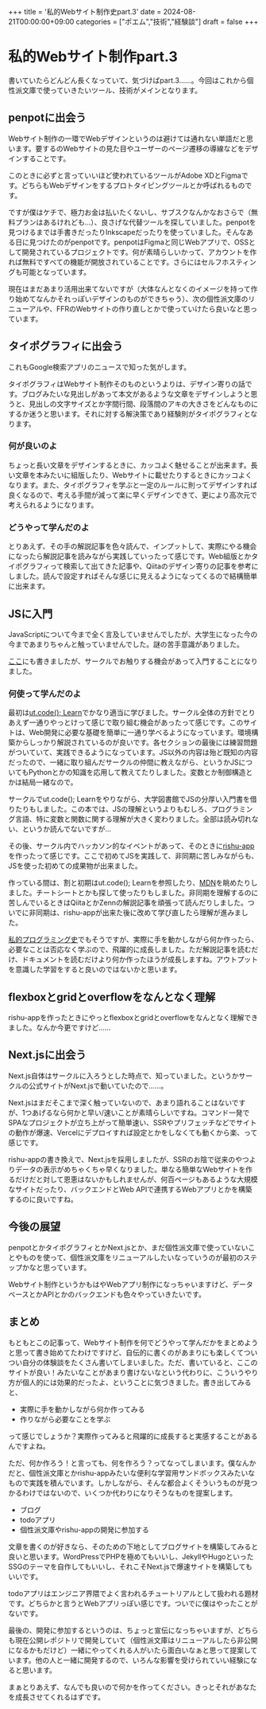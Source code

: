 
+++
title = '私的Webサイト制作史part.3'
date = 2024-08-21T00:00:00+09:00
categories = ["ポエム","技術","経験談"]
draft = false
+++

# 私的Webサイト制作part.3

書いていたらどんどん長くなっていて、気づけばpart.3……。今回はこれから個性派文庫で使っていきたいツール、技術がメインとなります。

## penpotに出会う

Webサイト制作の一環でWebデザインというのは避けては通れない単語だと思います。要するのWebサイトの見た目やユーザーのページ遷移の導線などをデザインすることです。

このときに必ずと言っていいほど使われているツールがAdobe XDとFigmaです。どちらもWebデザインをするプロトタイピングツールとか呼ばれるものです。

ですが僕はケチで、極力お金は払いたくないし、サブスクなんかなおさらで（無料プランはあるけれども…）、良さげな代替ツールを探していました。penpotを見つけるまでは手書きだったりInkscapeだったりを使っていました。そんなある日に見つけたのがpenpotです。penpotはFigmaと同じWebアプリで、OSSとして開発されているプロジェクトです。何が素晴らしいかって、アカウントを作れば無料ですべての機能が開放されていることです。さらにはセルフホスティングも可能となっています。

現在はまだあまり活用出来てないですが（大体なんとなくのイメージを持って作り始めてなんかそれっぽいデザインのものができちゃう）、次の個性派文庫のリニューアルや、FFRのWebサイトの作り直しとかで使っていけたら良いなと思っています。

## タイポグラフィに出会う

これもGoogle検索アプリのニュースで知った気がします。

タイポグラフィはWebサイト制作そのものというよりは、デザイン寄りの話です。ブログみたいな見出しがあって本文があるような文章をデザインしようと思うと、見出しの文字サイズとか字間行間、段落間のアキの大きさをどんなものにするか迷うと思います。それに対する解決策であり経験則がタイポグラフィとなります。

### 何が良いのよ

ちょっと長い文章をデザインするときに、カッコよく魅せることが出来ます。長い文章を本みたいに組版したり、Webサイトに載せたりするときにカッコよくなります。また、タイポグラフィを学ぶと一定のルールに則ってデザインすれば良くなるので、考える手間が減って楽に早くデザインできて、更により高次元で考えられるようになります。

### どうやって学んだのよ

とりあえず、その手の解説記事を色々読んで、インプットして、実際にやる機会になったら解説記事を読みながら実践していったって感じです。Web組版とかタイポグラフィって検索して出てきた記事や、Qiitaのデザイン寄りの記事を参考にしました。読んで設定すればそんな感じに見えるようになってくるので結構簡単に出来ます。

## JSに入門

JavaScriptについて今まで全く言及していませんでしたが、大学生になった今の今まであまりちゃんと触っていませんでした。謎の苦手意識がありました。

[ここ](/p/私的プログラミング史/#ついにjavascriptに入門)にも書きましたが、サークルでお触りする機会があって入門することになりました。

### 何使って学んだのよ

最初は[ut.code(); Learn](https://learn.utcode.net)でかなり適当に学びました。サークル全体の方針でとりあえず一通りやっとけって感じで取り組む機会があったって感じです。このサイトは、Web開発に必要な基礎を簡単に一通り学べるようになっています。環境構築からしっかり解説されているのが良いです。各セクションの最後には練習問題がついていて、実践できるようになっています。JS以外の内容は殆ど既知の内容だったので、一緒に取り組んだサークルの仲間に教えながら、というかJSについてもPythonとかの知識を応用して教えてたりしました。変数とか制御構造とかは結局一緒なので。

サークルでut.code(); Learnをやりながら、大学図書館でJSの分厚い入門書を借りたりもしました。この本では、JSの理解というよりもむしろ、プログラミング言語、特に変数と関数に関する理解が大きく変わりました。全部は読み切れない、というか読んでないですが…

その後、サークル内でハッカソン的なイベントがあって、そのときに[rishu-app](https://toyama170402.github.io/rishu-app/)を作ったって感じです。ここで初めてJSを実践して、非同期に苦しみながらも、JSを使った初めての成果物が出来ました。

作っている間は、割と初期はut.code(); Learnを参照したり、[MDN](https://developer.mozilla.org)を眺めたりしました。チートシートとかも探して使ったりもしました。非同期を理解するのに苦しんでいるときはQiitaとかZennの解説記事を頑張って読んだりしました。ついでに非同期は、rishu-appが出来た後に改めて学び直したら理解が進みました。

[私的プログラミング史](/p/私的プログラミング史/)でもそうですが、実際に手を動かしながら何か作ったら、必要なことは否応なく学ぶので、飛躍的に成長しました。ただ解説記事を読むだけ、ドキュメントを読むだけより何か作ったほうが成長しますね。アウトプットを意識した学習をすると良いのではないかと思います。

## flexboxとgridとoverflowをなんとなく理解

rishu-appを作ったときにやっとflexboxとgridとoverflowをなんとなく理解できました。なんか今更ですけど……

## Next.jsに出会う

Next.js自体はサークルに入ろうとした時点で、知っていました。というかサークルの公式サイトがNext.jsで動いていたので……。

Next.jsはまだそこまで深く触っていないので、あまり語れることはないですが、1つあげるなら何かと早い/速いことが素晴らしいですね。コマンド一発でSPAなプロジェクトが立ち上がって簡単速い、SSRやプリフェッチなどでサイトの動作が爆速、Vercelにデプロイすれば設定とかをしなくても動くから楽、って感じです。

rishu-appの書き換えで、Next.jsを採用しましたが、SSRのお陰で従来のやつよりデータの表示がめちゃくちゃ早くなりました。単なる簡単なWebサイトを作るだけだと対して恩恵はないかもしれませんが、何百ページもあるような大規模なサイトだったり、バックエンドとWeb APIで連携するWebアプリとかを構築するのに良いですね。

## 今後の展望

penpotとかタイポグラフィとかNext.jsとか、まだ個性派文庫で使っていないことやものを使って、個性派文庫をリニューアルしたいなっていうのが最初のステップかなと思っています。

Webサイト制作というかもはやWebアプリ制作になっちゃいますけど、データベースとかAPIとかのバックエンドも色々やっていきたいです。

## まとめ

もともとこの記事って、Webサイト制作を何でどうやって学んだかをまとめようと思って書き始めてたわけですけど、自伝的に書くのがあまりにも楽しくてついつい自分の体験談をたくさん書いてしまいました。ただ、書いていると、ここのサイトが良い！みたいなことがあまり書けないなという代わりに、こういうやり方が個人的には効果的だったよ、ということに気づきました。書き出してみると、

- 実際に手を動かしながら何か作ってみる
- 作りながら必要なことを学ぶ

って感じでしょうか？実際作ってみると飛躍的に成長すると実感することがあるんですよね。

ただ、何か作ろう！と言っても、何を作ろう？ってなってしまいます。僕なんかだと、個性派文庫とかrishu-appみたいな便利な学習用サンドボックスみたいなもので実践を積んでいます。しかしながら、そんな都合よくそういうものが見つかるわけではないので、いくつか代わりになりそうなものを提案します。

- ブログ
- todoアプリ
- 個性派文庫やrishu-appの開発に参加する

文章を書くのが好きなら、そのための下地としてブログサイトを構築してみると良いと思います。WordPressでPHPを極めてもいいし、JekyllやHugoといったSSGのテーマを自作してもいいし、それこそNext.jsで爆速サイトを構築してもいいです。

todoアプリはエンジニア界隈でよく言われるチュートリアルとして扱われる題材です。どちらかと言うとWebアプリっぽい感じです。ついでに僕はやったことがないです。

最後の、開発に参加するというのは、ちょっと宣伝になっちゃいますが、どちらも現在公開レポジトリで開発していて（個性派文庫はリニューアルしたら非公開になるかもだけど）一緒にやってくれる人がいたら面白いなぁと思って提案しています。他の人と一緒に開発するので、いろんな影響を受けられていい経験になると思います。

まぁとりあえず、なんでも良いので何かを作ってください。きっとそれがあなたを成長させてくれるはずです。
